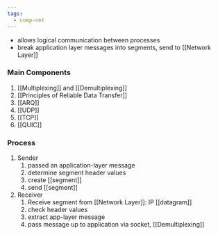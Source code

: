 ```yaml
---
tags:
  - comp-net
---
```

- allows logical communication between processes
- break application layer messages into segments, send to [[Network Layer]]

### Main Components
1. [[Multiplexing]] and [[Demultiplexing]]
2. [[Principles of Reliable Data Transfer]]
3. [[ARQ]]
4. [[UDP]]
5. [[TCP]]
6. [[QUIC]]

### Process
1. Sender
	1. passed an application-layer message
	2. determine segment header values
	3. create [[segment]]
	4. send [[segment]]
2. Receiver
	1. Receive segment from [[Network Layer]]: IP [[datagram]]
	2. check header values
	3. extract app-layer message
	4. pass message up to application via socket, [[Demultiplexing]]